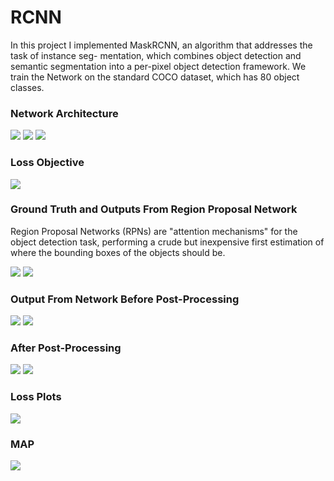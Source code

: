 # RCNN

In this project I implemented MaskRCNN, an algorithm that addresses the task of instance seg-
mentation, which combines object detection and semantic segmentation into a per-pixel object detection framework. We train the Network on the standard COCO dataset, which has 80 object classes.

### Network Architecture
![](images/NetworkArchitecture.png)
![](images/network1.png)
![](images/network2.png)

### Loss Objective
![](images/Loss1.png)

### Ground Truth and Outputs From Region Proposal Network
Region Proposal Networks (RPNs) are "attention mechanisms" for the object detection task, performing a crude but inexpensive first estimation of where the bounding boxes of the objects should be. 

![](images/GTandRPN.png)
![](images/GTandRPN2.png)

### Output From Network Before Post-Processing
![](images/networkOutput.png)
![](images/networkOutput1.png)


### After Post-Processing
![](images/postProc.png)
![](images/postProc1.png)

### Loss Plots
![](images/Losses.png)

### MAP
![](images/MAP.png)



